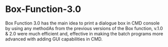 # Box-Function-3.0
Box Function 3.0 has the main idea to print a dialogue box in CMD console by using any methodAs from the previous versions of the Box function, v.1.0 &amp; 2.0 were much efficient and, effective in making the batch programs more advanced with adding GUI capabilities in CMD. 
